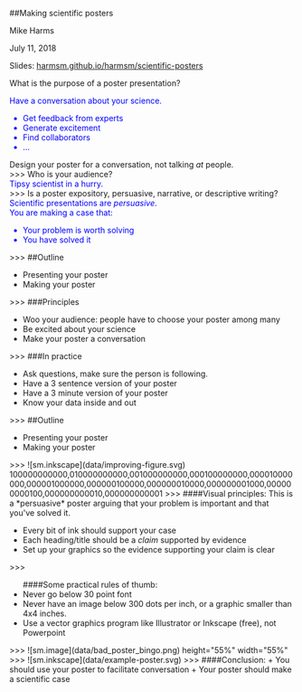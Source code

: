 ##Making scientific posters

Mike Harms

July 11, 2018

Slides: [harmsm.github.io/harmsm/scientific-posters](https://harmsm.github.io/harmsm/scientific-posters)
>>>
What is the purpose of a poster presentation?
<div class="fragment" style="color:blue">
    Have a conversation about your science.
    <ul>
        <li>Get feedback from experts</li>
        <li>Generate excitement</li>
        <li>Find collaborators</li>
        <li>...</li>
    </ul>
</div>
<div class="fragment">Design your poster for a conversation, not talking <em>at</em> people.</div>
>>>
Who is your audience?
<div class="fragment" style="color:blue">
    Tipsy scientist in a hurry.
</div>
>>>
Is a poster expository, persuasive, narrative, or descriptive writing?
<div class="fragment" style="color:blue">
    Scientific presentations are <em>persuasive</em>.<br/>
    You are making a case that:<br/>
    <ul>
        <li>Your problem is worth solving</li>
        <li>You have solved it</li>
    </ul>
</div>
>>>
##Outline
<ul>
    <li>Presenting your poster</li>
    <li>Making your poster</li>
</ul>
>>>
###Principles
<ul>
    <li>Woo your audience: people have to choose your poster among many</li>
    <li class="fragment">Be excited about your science</li>
    <li class="fragment">Make your poster a conversation</li>
</ul>
>>>
###In practice
<ul>
    <li>Ask questions, make sure the person is following.</li>
    <li class="fragment">Have a 3 sentence version of your poster</li>
    <li class="fragment">Have a 3 minute version of your poster</li>
    <li class="fragment">Know your data inside and out</li>
</ul>
>>>
##Outline
<ul>
    <li>Presenting your poster</li>
    <li>Making your poster</li>
</ul>
>>>
![sm.inkscape](data/improving-figure.svg) 100000000000,010000000000,001000000000,000100000000,000010000000,000001000000,000000100000,000000010000,000000001000,000000000100,000000000010,000000000001
>>>
####Visual principles: 
This is a *persuasive* poster arguing that your problem is important and that you've solved it. 
<ul>
    <li>Every bit of ink should support your case</li>
    <li>Each heading/title should be a <em>claim</em> supported by evidence</li>
    <li>Set up your graphics so the evidence supporting your claim is clear</li>
</ul>
>>>
<ul>
####Some practical rules of thumb:
    <li>Never go below 30 point font</li>
    <li>Never have an image below 300 dots per inch, or a graphic smaller than 4x4 inches.</li>
    <li>Use a vector graphics program like Illustrator or Inkscape (free), <bold>not</bold> Powerpoint</li>
</ul>
>>>
![sm.image](data/bad_poster_bingo.png) height="55%" width="55%"
>>>
![sm.inkscape](data/example-poster.svg)
>>>
####Conclusion:
+ You should use your poster to facilitate conversation
+ Your poster should make a scientific case
